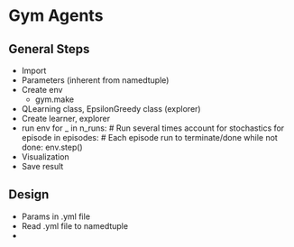 # Gym Agents

## General Steps
- Import
- Parameters (inherent from namedtuple)
- Create env
    - gym.make
- QLearning class, EpsilonGreedy class (explorer)
- Create learner, explorer
- run env
    for _ in n_runs: # Run several times account for stochastics
        for episode in episodes: # Each episode run to terminate/done
            while not done:
                env.step()
- Visualization
- Save result

## Design
- Params in .yml file
- Read .yml file to namedtuple
- 